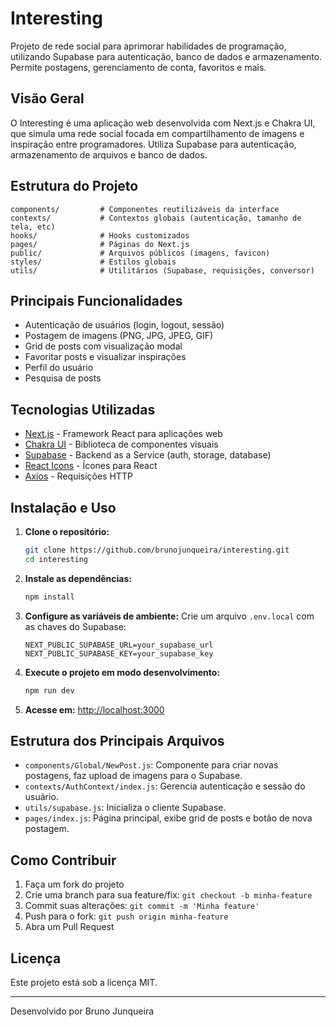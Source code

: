 
# Interesting

Projeto de rede social para aprimorar habilidades de programação, utilizando Supabase para autenticação, banco de dados e armazenamento. Permite postagens, gerenciamento de conta, favoritos e mais.

## Visão Geral

O Interesting é uma aplicação web desenvolvida com Next.js e Chakra UI, que simula uma rede social focada em compartilhamento de imagens e inspiração entre programadores. Utiliza Supabase para autenticação, armazenamento de arquivos e banco de dados.

## Estrutura do Projeto

```
components/         # Componentes reutilizáveis da interface
contexts/           # Contextos globais (autenticação, tamanho de tela, etc)
hooks/              # Hooks customizados
pages/              # Páginas do Next.js
public/             # Arquivos públicos (imagens, favicon)
styles/             # Estilos globais
utils/              # Utilitários (Supabase, requisições, conversor)
```

## Principais Funcionalidades

- Autenticação de usuários (login, logout, sessão)
- Postagem de imagens (PNG, JPG, JPEG, GIF)
- Grid de posts com visualização modal
- Favoritar posts e visualizar inspirações
- Perfil do usuário
- Pesquisa de posts

## Tecnologias Utilizadas

- [Next.js](https://nextjs.org/) - Framework React para aplicações web
- [Chakra UI](https://chakra-ui.com/) - Biblioteca de componentes visuais
- [Supabase](https://supabase.com/) - Backend as a Service (auth, storage, database)
- [React Icons](https://react-icons.github.io/react-icons/) - Ícones para React
- [Axios](https://axios-http.com/) - Requisições HTTP

## Instalação e Uso

1. **Clone o repositório:**
   ```bash
   git clone https://github.com/brunojunqueira/interesting.git
   cd interesting
   ```
2. **Instale as dependências:**
   ```bash
   npm install
   ```
3. **Configure as variáveis de ambiente:**
   Crie um arquivo `.env.local` com as chaves do Supabase:
   ```env
   NEXT_PUBLIC_SUPABASE_URL=your_supabase_url
   NEXT_PUBLIC_SUPABASE_KEY=your_supabase_key
   ```
4. **Execute o projeto em modo desenvolvimento:**
   ```bash
   npm run dev
   ```
5. **Acesse em:** [http://localhost:3000](http://localhost:3000)

## Estrutura dos Principais Arquivos

- `components/Global/NewPost.js`: Componente para criar novas postagens, faz upload de imagens para o Supabase.
- `contexts/AuthContext/index.js`: Gerencia autenticação e sessão do usuário.
- `utils/supabase.js`: Inicializa o cliente Supabase.
- `pages/index.js`: Página principal, exibe grid de posts e botão de nova postagem.

## Como Contribuir

1. Faça um fork do projeto
2. Crie uma branch para sua feature/fix: `git checkout -b minha-feature`
3. Commit suas alterações: `git commit -m 'Minha feature'`
4. Push para o fork: `git push origin minha-feature`
5. Abra um Pull Request

## Licença

Este projeto está sob a licença MIT.

---
Desenvolvido por Bruno Junqueira
